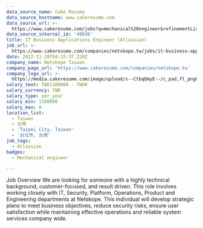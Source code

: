```yaml
---
data_source_name: Cake Resume
data_source_hostname: www.cakeresume.com
data_source_url: >-
  https://www.cakeresume.com/jobs?q=mechanical%20engineer&refinementList%5Blang_name%5D%5B0%5D=English&refinementList%5Bsalary_type%5D=per_year&range%5Bsalary_range%5D%5Bmin%5D=1000000&page=3
data_source_internal_id: '49836'
title: IT Business Applications Engineer (Atlassian)
job_url: >-
  https://www.cakeresume.com/companies/netskope.tw/jobs/it-business-applications-engineer-atlassian
date: 2022-11-28T04:15:37.220Z
company_name: Netskope Taiwan
company_page_url: 'https://www.cakeresume.com/companies/netskope.tw'
company_logo_url: >-
  https://media.cakeresume.com/image/upload/s--CtbqQmyE--/c_pad,fl_png8,h_200,w_200/v1669011335/bfiv2ufqjlcsk4mixduc.png
salary_text: TWD1100000 - TWD0
salary_currency: TWD
salary_type: per_year
salary_min: 1100000
salary_max: 0
location_list:
  - Taiwan
  - 台灣
  - 'Taipei City, Taiwan'
  - '台北市, 台灣'
job_tags:
  - Atlassian
badges:
  - Mechanical engineer

---
```


Job Overview We are looking for someone with a highly technical background, customer-focused, and result driven. This role involves working closely with IT, Security, Platform, Operations, Product and Engineering departments at Netskope. This individual will develop strategic plans to meet business objectives, reduce security risks, ensure user satisfaction while maintaining effective operations and reliable system services company wide.